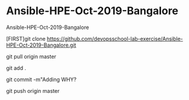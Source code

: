 # Ansible-HPE-Oct-2019-Bangalore
Ansible-HPE-Oct-2019-Bangalore

[FIRST]git clone https://github.com/devopsschool-lab-exercise/Ansible-HPE-Oct-2019-Bangalore.git

git pull origin master

git add .

git commit -m"Adding WHY?

git push origin master
